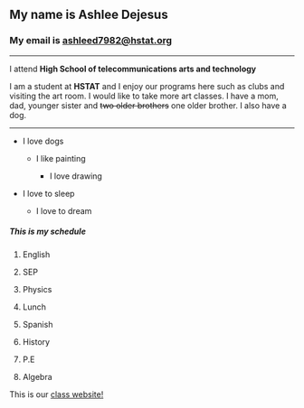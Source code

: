 ## My name is Ashlee Dejesus

### My email is ashleed7982@hstat.org
---------------------------------------------------------

I attend **High School of telecommunications arts and technology**

I am a student at **HSTAT** and I enjoy our programs here
such as clubs and visiting the art room. I would like
to take more art classes. I have a mom, dad, younger
sister and ~~two older brothers~~ one older brother.
I also have a dog.

---------------------------------------------------------

* I love dogs

    * I like painting

        * I love drawing

* I love to sleep

    * I love to dream

##### **_This is my schedule_**

1. English

1. SEP

1. Physics

1. Lunch

1. Spanish

1. History

1. P.E

1. Algebra

This is our [class website!](https://sites.google.com/hstat.org/y1920sep11)

